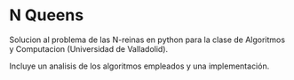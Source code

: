 # N Queens
Solucion al problema de las N-reinas en python para la clase de Algoritmos y Computacion (Universidad de Valladolid).

Incluye un analisis de los algoritmos empleados y una implementación.


